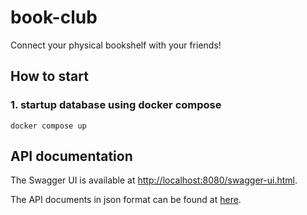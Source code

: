 # book-club
Connect your physical bookshelf with your friends!



## How to start

### 1. startup database using docker compose
`docker compose up
`


## API documentation

The Swagger UI is available at [http://localhost:8080/swagger-ui.html](http://localhost:8080/swagger-ui.html).

The API documents in json format can be found at [here](http://localhost:8080/v2/api-docs).

